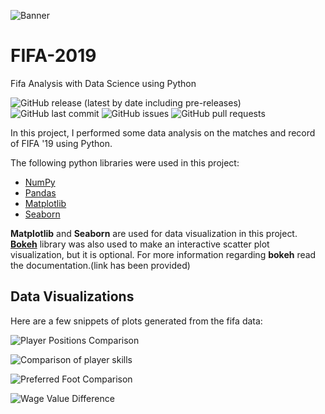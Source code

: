 <!-- Add banner here -->
![Banner](https://github.com/abukimemia/FIFA-2019/Assets/Images/copertina_bianca_neutra_fifa_19.png)

<!-- Project Title -->
# FIFA-2019
Fifa Analysis with Data Science using Python

<!-- Add buttons here -->
![GitHub release (latest by date including pre-releases)](https://img.shields.io/github/v/release/abukimemia/FIFA-2019?include_prereleases)
![GitHub last commit](https://img.shields.io/github/last-commit/abukimemia/FIFA-2019)
![GitHub issues](https://img.shields.io/github/issues-raw/abukimemia/FIFA-2019)
![GitHub pull requests](https://img.shields.io/github/issues-pr/abukimemia/FIFA-2019)

<!-- Describe the project in brief -->
In this project, I performed some data analysis on the matches and record of FIFA '19 using Python.

The following python libraries were used in this project:
* [NumPy](https://numpy.org/doc/stable/user/quickstart.html)
* [Pandas](https://pandas.pydata.org/docs/user_guide/index.html)
* [Matplotlib](https://matplotlib.org/stable/tutorials/introductory/usage.html)
* [Seaborn](https://seaborn.pydata.org/tutorial.html)

**Matplotlib** and **Seaborn** are used for data visualization in this project. 
**[Bokeh](https://docs.bokeh.org/en/latest/)** library was also used to make an interactive scatter plot visualization, but it is optional. For more information regarding **bokeh** read the documentation.(link has been provided)

## Data Visualizations
Here are a few snippets of plots generated from the fifa data:

![Player Positions Comparison](https://github.com/abukimemia/FIFA-2019/Assets/Images/player_positions.png?raw=true)

![Comparison of player skills](https://github.com/abukimemia/FIFA-2019/Assets/Images/playerskills_comparison.png)

![Preferred Foot Comparison](https://github.com/abukimemia/FIFA-2019/Assets/Images/preffered_foot.png)

![Wage Value Difference](https://github.com/abukimemia/FIFA-2019/Assets/Images/WageValue_scatterplot.png)

